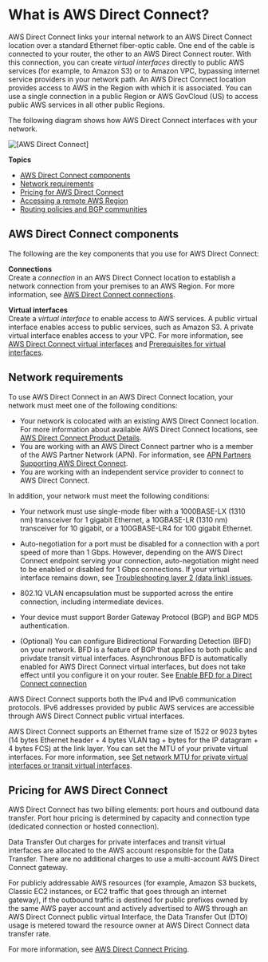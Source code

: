 # What is AWS Direct Connect?<a name="Welcome"></a>

AWS Direct Connect links your internal network to an AWS Direct Connect location over a standard Ethernet fiber\-optic cable\. One end of the cable is connected to your router, the other to an AWS Direct Connect router\. With this connection, you can create *virtual interfaces* directly to public AWS services \(for example, to Amazon S3\) or to Amazon VPC, bypassing internet service providers in your network path\. An AWS Direct Connect location provides access to AWS in the Region with which it is associated\. You can use a single connection in a public Region or AWS GovCloud \(US\) to access public AWS services in all other public Regions\.

The following diagram shows how AWS Direct Connect interfaces with your network\. 

![\[AWS Direct Connect\]](http://docs.aws.amazon.com/directconnect/latest/UserGuide/images/direct-connect-overview.png)

**Topics**
+ [AWS Direct Connect components](#overview-components)
+ [Network requirements](#overview_requirements)
+ [Pricing for AWS Direct Connect](#Paying)
+ [Accessing a remote AWS Region](remote_regions.md)
+ [Routing policies and BGP communities](routing-and-bgp.md)

## AWS Direct Connect components<a name="overview-components"></a>

The following are the key components that you use for AWS Direct Connect:

**Connections**  
Create a *connection* in an AWS Direct Connect location to establish a network connection from your premises to an AWS Region\. For more information, see [AWS Direct Connect connections](WorkingWithConnections.md)\. 

**Virtual interfaces**  
Create a *virtual interface* to enable access to AWS services\. A public virtual interface enables access to public services, such as Amazon S3\. A private virtual interface enables access to your VPC\. For more information, see [AWS Direct Connect virtual interfaces](WorkingWithVirtualInterfaces.md) and [Prerequisites for virtual interfaces](WorkingWithVirtualInterfaces.md#vif-prerequisites)\.

## Network requirements<a name="overview_requirements"></a>

To use AWS Direct Connect in an AWS Direct Connect location, your network must meet one of the following conditions:
+ Your network is colocated with an existing AWS Direct Connect location\. For more information about available AWS Direct Connect locations, see [AWS Direct Connect Product Details](http://aws.amazon.com/directconnect/details)\. 
+ You are working with an AWS Direct Connect partner who is a member of the AWS Partner Network \(APN\)\. For information, see [APN Partners Supporting AWS Direct Connect](https://aws.amazon.com//directconnect/partners/)\.
+ You are working with an independent service provider to connect to AWS Direct Connect\.

In addition, your network must meet the following conditions:
+ Your network must use single\-mode fiber with a 1000BASE\-LX \(1310 nm\) transceiver for 1 gigabit Ethernet, a 10GBASE\-LR \(1310 nm\) transceiver for 10 gigabit, or a 100GBASE\-LR4 for 100 gigabit Ethernet\.
+ Auto\-negotiation for a port must be disabled for a connection with a port speed of more than 1 Gbps\. However, depending on the AWS Direct Connect endpoint serving your connection, auto\-negotiation might need to be enabled or disabled for 1 Gbps connections\. If your virtual interface remains down, see [Troubleshooting layer 2 \(data link\) issues](Troubleshooting.md#ts-layer-2)\.
+ 802\.1Q VLAN encapsulation must be supported across the entire connection, including intermediate devices\.
+ Your device must support Border Gateway Protocol \(BGP\) and BGP MD5 authentication\.


+ \(Optional\) You can configure Bidirectional Forwarding Detection \(BFD\) on your network\. BFD is a feature of BGP that applies to both public and privdate transit virtual interfaces\. Asynchronous BFD is automatically enabled for AWS Direct Connect virtual interfaces, but does not take effect until you configure it on your router\. See [Enable BFD for a Direct Connect connection](https://aws.amazon.com/premiumsupport/knowledge-center/enable-bfd-direct-connect/) 


AWS Direct Connect supports both the IPv4 and IPv6 communication protocols\. IPv6 addresses provided by public AWS services are accessible through AWS Direct Connect public virtual interfaces\.

AWS Direct Connect supports an Ethernet frame size of 1522 or 9023 bytes \(14 bytes Ethernet header \+ 4 bytes VLAN tag \+ bytes for the IP datagram \+ 4 bytes FCS\) at the link layer\. You can set the MTU of your private virtual interfaces\. For more information, see [Set network MTU for private virtual interfaces or transit virtual interfaces](set-jumbo-frames-vif.md)\.

## Pricing for AWS Direct Connect<a name="Paying"></a>

AWS Direct Connect has two billing elements: port hours and outbound data transfer\. Port hour pricing is determined by capacity and connection type \(dedicated connection or hosted connection\)\. 

Data Transfer Out charges for private interfaces and transit virtual interfaces are allocated to the AWS account responsible for the Data Transfer\. There are no additional charges to use a multi\-account AWS Direct Connect gateway\.

For publicly addressable AWS resources \(for example, Amazon S3 buckets, Classic EC2 instances, or EC2 traffic that goes through an internet gateway\), if the outbound traffic is destined for public prefixes owned by the same AWS payer account and actively advertised to AWS through an AWS Direct Connect public virtual Interface, the Data Transfer Out \(DTO\) usage is metered toward the resource owner at AWS Direct Connect data transfer rate\.


For more information, see [AWS Direct Connect Pricing](https://aws.amazon.com/directconnect/pricing/)\.

